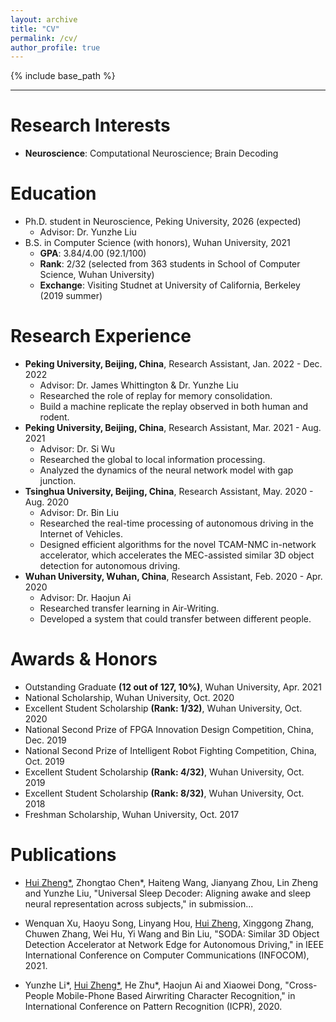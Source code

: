 ```yaml
---
layout: archive
title: "CV"
permalink: /cv/
author_profile: true
---
```


{% include base_path %}

---

Research Interests
======
* **Neuroscience**: Computational Neuroscience; Brain Decoding

Education
======
* Ph.D. student in Neuroscience, Peking University, 2026 (expected)
  * Advisor: Dr. Yunzhe Liu
* B.S. in Computer Science (with honors), Wuhan University, 2021
  * **GPA**: 3.84/4.00 (92.1/100)
  * **Rank**: 2/32 (selected from 363 students in School of Computer Science, Wuhan University)
  * **Exchange**: Visiting Studnet at University of California, Berkeley (2019 summer)

Research Experience
======
* **Peking University, Beijing, China**, Research Assistant, Jan. 2022 - Dec. 2022
  * Advisor: Dr. James Whittington & Dr. Yunzhe Liu
  * Researched the role of replay for memory consolidation.
  * Build a machine replicate the replay observed in both human and rodent.
* **Peking University, Beijing, China**, Research Assistant, Mar. 2021 - Aug. 2021
  * Advisor: Dr. Si Wu
  * Researched the global to local information processing.
  * Analyzed the dynamics of the neural network model with gap junction.
* **Tsinghua University, Beijing, China**, Research Assistant, May. 2020 - Aug. 2020
  * Advisor: Dr. Bin Liu
  * Researched the real-time processing of autonomous driving in the Internet of Vehicles.
  * Designed efficient algorithms for the novel TCAM-NMC in-network accelerator, which accelerates the MEC-assisted similar 3D object detection for autonomous driving.
* **Wuhan University, Wuhan, China**, Research Assistant, Feb. 2020 - Apr. 2020
  * Advisor: Dr. Haojun Ai
  * Researched transfer learning in Air-Writing.
  * Developed a system that could transfer between different people.

Awards & Honors
======
* Outstanding Graduate **(12 out of 127, 10%)**, Wuhan University, Apr. 2021
* National Scholarship, Wuhan University, Oct. 2020
* Excellent Student Scholarship **(Rank: 1/32)**, Wuhan University, Oct. 2020
* National Second Prize of FPGA Innovation Design Competition, China, Dec. 2019
* National Second Prize of Intelligent Robot Fighting Competition, China, Oct. 2019
* Excellent Student Scholarship **(Rank: 4/32)**, Wuhan University, Oct. 2019
* Excellent Student Scholarship **(Rank: 8/32)**, Wuhan University, Oct. 2018
* Freshman Scholarship, Wuhan University, Oct. 2017

Publications
======
[//]: 2023
* <u>Hui Zheng*</u>, Zhongtao Chen\*, Haiteng Wang, Jianyang Zhou, Lin Zheng and Yunzhe Liu, "Universal Sleep Decoder: Aligning awake and sleep neural representation across subjects," in submission...

[//]: 2021
* Wenquan Xu, Haoyu Song, Linyang Hou, <u>Hui Zheng</u>, Xinggong Zhang, Chuwen Zhang, Wei Hu, Yi Wang and Bin Liu, "SODA: Similar 3D Object Detection Accelerator at Network Edge for Autonomous Driving," in IEEE International Conference on Computer Communications (INFOCOM), 2021.

[//]: 2020
* Yunzhe Li\*, <u>Hui Zheng*</u>, He Zhu\*, Haojun Ai and Xiaowei Dong, "Cross-People Mobile-Phone Based Airwriting Character Recognition," in International Conference on Pattern Recognition (ICPR), 2020.

